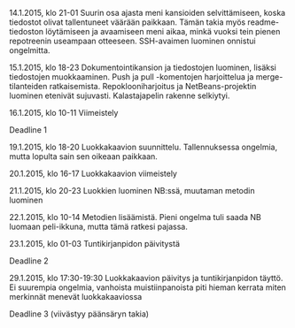 
14.1.2015, klo 21-01
Suurin osa ajasta meni kansioiden selvittämiseen, koska tiedostot olivat tallentuneet väärään paikkaan. Tämän takia myös readme-tiedoston löytämiseen ja avaamiseen meni aikaa, minkä vuoksi tein pienen repotreenin useampaan otteeseen. SSH-avaimen luominen onnistui ongelmitta.

15.1.2015, klo 18-23
Dokumentointikansion ja tiedostojen luominen, lisäksi tiedostojen muokkaaminen. Push ja pull -komentojen harjoittelua ja merge-tilanteiden ratkaisemista. Repoklooniharjoitus ja NetBeans-projektin luominen etenivät sujuvasti. Kalastajapelin rakenne selkiytyi.

16.1.2015, klo 10-11
Viimeistely

Deadline 1

19.1.2015, klo 18-20
Luokkakaavion suunnittelu. Tallennuksessa ongelmia, mutta lopulta sain sen oikeaan paikkaan.

20.1.2015, klo 16-17
Luokkakaavion viimeistely

21.1.2015, klo 20-23
Luokkien luominen NB:ssä, muutaman metodin luominen

22.1.2015, klo 10-14
Metodien lisäämistä. Pieni ongelma tuli saada NB luomaan peli-ikkuna, mutta tämä ratkesi pajassa.

23.1.2015, klo 01-03
Tuntikirjanpidon päivitystä

Deadline 2

29.1.2015, klo 17:30-19:30
Luokkakaavion päivitys ja tuntikirjanpidon täyttö. Ei suurempia ongelmia, vanhoista muistiinpanoista piti hieman kerrata miten merkinnät menevät luokkakaaviossa

Deadline 3 (viivästyy päänsäryn takia)
